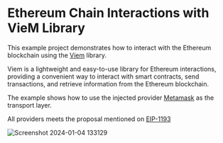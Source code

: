 # Ethereum Chain Interactions with VieM Library

This example project demonstrates how to interact with the Ethereum blockchain using the [Viem](https://viem.sh/) library.

Viem is a lightweight and easy-to-use library for Ethereum interactions, providing a convenient way to interact with smart contracts, send transactions, and retrieve information from the Ethereum blockchain.

The example shows how to use the injected provider [Metamask](https://docs.metamask.io/) as the transport layer.

All providers meets the proposal mentioned on [EIP-1193](https://eips.ethereum.org/EIPS/eip-1193)

![Screenshot 2024-01-04 133129](https://github.com/abhu-A-J/web3-by-example/assets/49617450/0c270174-8cfd-40a0-b065-7bbf8fd07aea)
